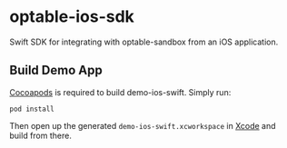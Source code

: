 # optable-ios-sdk

Swift SDK for integrating with optable-sandbox from an iOS application.

## Build Demo App

[Cocoapods](https://cocoapods.org/) is required to build demo-ios-swift. Simply run:

```
pod install
```

Then open up the generated `demo-ios-swift.xcworkspace` in [Xcode](https://developer.apple.com/xcode/) and build from there.
